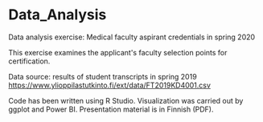 # Data_Analysis
Data analysis exercise: Medical faculty aspirant credentials in spring 2020

This exercise examines the applicant's faculty selection points for certification. 

Data source: results of student transcripts in spring 2019 
https://www.ylioppilastutkinto.fi/ext/data/FT2019KD4001.csv

Code has been written using R Studio. 
Visualization was carried out by ggplot and Power BI.
Presentation material is in Finnish (PDF).

